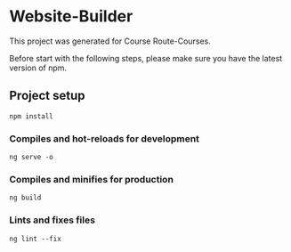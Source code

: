 # Website-Builder
This project was generated for Course Route-Courses.

Before start with the following steps, please make sure you have the latest version of npm.

## Project setup
```
npm install
```

### Compiles and hot-reloads for development
```
ng serve -o
```

### Compiles and minifies for production
```
ng build
```

### Lints and fixes files
```
ng lint --fix
```

